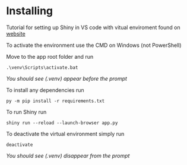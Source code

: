 # Installing

Tutorial for setting up Shiny in VS code with vitual enviroment found on 
[website](https://shiny.posit.co/py/docs/install-create-run.html#install)

To activate the environment use the CMD on Windows (not PowerShell)

Move to the app root folder and run
```
.\venv\Scripts\activate.bat
```
*You should see (.venv) appear before the prompt*

To install any dependencies run
```
py -m pip install -r requirements.txt
```

To run Shiny run
```
shiny run --reload --launch-browser app.py
```

To deactivate the virtual environment simply run
```
deactivate
```
*You should see (.venv) disappear from the prompt*

